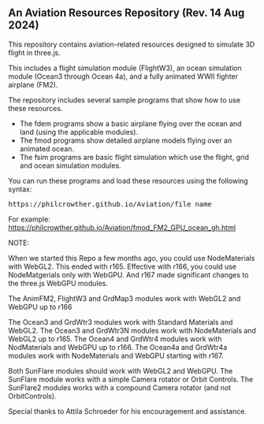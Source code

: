 <h2>An Aviation Resources Repository (Rev. 14 Aug 2024)</h2>
<p>
This repository contains aviation-related resources designed to simulate 3D flight in three.js.
</p><p>
This includes a flight simulation module (FlightW3), an ocean simulation module (Ocean3 through Ocean 4a), and a fully animated WWII fighter airplane (FM2).
</p><p>
The repository includes several sample programs that show how to use these resources.
</p>
<ul>
	<li>The fdem programs show a basic airplane flying over the ocean and land (using the applicable modules).</li>
	<li>The fmod programs show detailed airplane models flying over an animated ocean.</li>
	<li>The fsim programs are basic flight simulation which use the flight, grid and ocean simulation modules.</li>
</ul>
<p>
You can run these programs and load these resources using the following syntax:
<pre>https://philcrowther.github.io/Aviation/file_name</pre>

For example: https://philcrowther.github.io/Aviation/fmod_FM2_GPU_ocean_gh.html

NOTE:
<p>
When we started this Repo a few months ago, you could use NodeMaterials with WebGL2. This ended with r165. Effective with r166, you could use NodeMatgerials only with WebGPU. And r167 made significant changes to the three.js WebGPU modules.
</p><p>
The AnimFM2, FlightW3 and GrdMap3 modules work with WebGL2 and WebGPU up to r166
</p><p>
The Ocean3 and GrdWtr3 modules work with Standard Materials and WebGL2. The Ocean3 and GrdWtr3N modules work with NodeMaterials and WebGL2 up to r165. The Ocean4 and GrdWtr4 modules work with NodMaterials and WebGPU up to r166. The Ocean4a and GrdWtr4a modules work with NodeMaterials and WebGPU starting with r167. 
</p><p>
Both SunFlare modules should work with WebGL2 and WebGPU. The SunFlare module works with a simple Camera rotator or Orbit Controls. The SunFlare2 modules works with a compound Camera rotator (and not OrbitControls).
</p><p>
Special thanks to Attila Schroeder for his encouragement and assistance.
</p>
